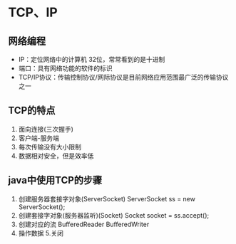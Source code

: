 # TCP、IP
## 网络编程
- IP：定位网络中的计算机 32位，常常看到的是十进制
- 端口：具有网络功能的软件的标识
- TCP/IP协议：传输控制协议/网际协议是目前网络应用范围最广泛的传输协议之一

## TCP的特点
1. 面向连接(三次握手)
2. 客户端-服务端
3. 每次传输没有大小限制
4. 数据相对安全，但是效率低

## java中使用TCP的步骤
1. 创建服务器套接字对象(ServerSocket)
ServerSocket ss = new ServerSocket();
2. 创建套接字对象(服务器监听)(Socket)
Socket socket = ss.accept();
3. 创建对应的流
BufferedReader
BufferedWriter
4. 操作数据
5.关闭